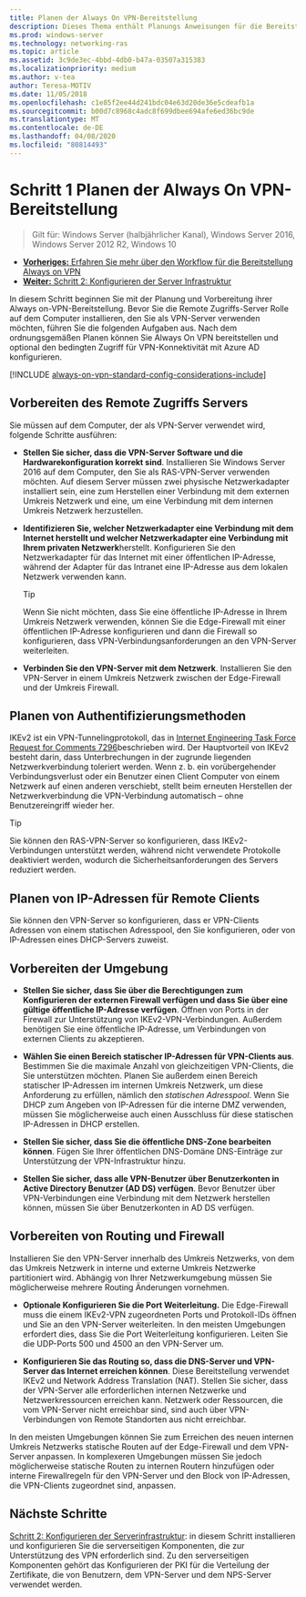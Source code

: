 ```yaml
---
title: Planen der Always On VPN-Bereitstellung
description: Dieses Thema enthält Planungs Anweisungen für die Bereitstellung von Always on-VPN in Windows Server 2016.
ms.prod: windows-server
ms.technology: networking-ras
ms.topic: article
ms.assetid: 3c9de3ec-4bbd-4db0-b47a-03507a315383
ms.localizationpriority: medium
ms.author: v-tea
author: Teresa-MOTIV
ms.date: 11/05/2018
ms.openlocfilehash: c1e85f2ee44d241bdc04e63d20de36e5cdeafb1a
ms.sourcegitcommit: b00d7c8968c4adc8f699dbee694afe6ed36bc9de
ms.translationtype: MT
ms.contentlocale: de-DE
ms.lasthandoff: 04/08/2020
ms.locfileid: "80814493"
---
```

# <a name="step-1-plan-the-always-on-vpn-deployment"></a>Schritt 1 Planen der Always On VPN-Bereitstellung

>Gilt für: Windows Server (halbjährlicher Kanal), Windows Server 2016, Windows Server 2012 R2, Windows 10

- [**Vorheriges:** Erfahren Sie mehr über den Workflow für die Bereitstellung Always on VPN](always-on-vpn-deploy-deployment.md)
- [**Weiter:** Schritt 2: Konfigurieren der Server Infrastruktur](vpn-deploy-server-infrastructure.md)

In diesem Schritt beginnen Sie mit der Planung und Vorbereitung ihrer Always on-VPN-Bereitstellung. Bevor Sie die Remote Zugriffs-Server Rolle auf dem Computer installieren, den Sie als VPN-Server verwenden möchten, führen Sie die folgenden Aufgaben aus. Nach dem ordnungsgemäßen Planen können Sie Always On VPN bereitstellen und optional den bedingten Zugriff für VPN-Konnektivität mit Azure AD konfigurieren.

[!INCLUDE [always-on-vpn-standard-config-considerations-include](../../../includes/always-on-vpn-standard-config-considerations-include.md)]

## <a name="prepare-the-remote-access-server"></a>Vorbereiten des Remote Zugriffs Servers

Sie müssen auf dem Computer, der als VPN-Server verwendet wird, folgende Schritte ausführen:

- **Stellen Sie sicher, dass die VPN-Server Software und die Hardwarekonfiguration korrekt sind**. Installieren Sie Windows Server 2016 auf dem Computer, den Sie als RAS-VPN-Server verwenden möchten. Auf diesem Server müssen zwei physische Netzwerkadapter installiert sein, eine zum Herstellen einer Verbindung mit dem externen Umkreis Netzwerk und eine, um eine Verbindung mit dem internen Umkreis Netzwerk herzustellen.

- **Identifizieren Sie, welcher Netzwerkadapter eine Verbindung mit dem Internet herstellt und welcher Netzwerkadapter eine Verbindung mit Ihrem privaten Netzwerk**herstellt. Konfigurieren Sie den Netzwerkadapter für das Internet mit einer öffentlichen IP-Adresse, während der Adapter für das Intranet eine IP-Adresse aus dem lokalen Netzwerk verwenden kann.

    >[!TIP]
    >Wenn Sie nicht möchten, dass Sie eine öffentliche IP-Adresse in Ihrem Umkreis Netzwerk verwenden, können Sie die Edge-Firewall mit einer öffentlichen IP-Adresse konfigurieren und dann die Firewall so konfigurieren, dass VPN-Verbindungsanforderungen an den VPN-Server weiterleiten.

- **Verbinden Sie den VPN-Server mit dem Netzwerk**. Installieren Sie den VPN-Server in einem Umkreis Netzwerk zwischen der Edge-Firewall und der Umkreis Firewall.

## <a name="plan-authentication-methods"></a>Planen von Authentifizierungsmethoden

IKEv2 ist ein VPN-Tunnelingprotokoll, das in [Internet Engineering Task Force Request for Comments 7296](https://datatracker.ietf.org/doc/rfc7296/)beschrieben wird. Der Hauptvorteil von IKEv2 besteht darin, dass Unterbrechungen in der zugrunde liegenden Netzwerkverbindung toleriert werden. Wenn z. b. ein vorübergehender Verbindungsverlust oder ein Benutzer einen Client Computer von einem Netzwerk auf einen anderen verschiebt, stellt beim erneuten Herstellen der Netzwerkverbindung die VPN-Verbindung automatisch – ohne Benutzereingriff wieder her.

>[!TIP]
>Sie können den RAS-VPN-Server so konfigurieren, dass IKEv2-Verbindungen unterstützt werden, während nicht verwendete Protokolle deaktiviert werden, wodurch die Sicherheitsanforderungen des Servers reduziert werden. 

## <a name="plan-ip-addresses-for-remote-clients"></a>Planen von IP-Adressen für Remote Clients

Sie können den VPN-Server so konfigurieren, dass er VPN-Clients Adressen von einem statischen Adresspool, den Sie konfigurieren, oder von IP-Adressen eines DHCP-Servers zuweist. 

## <a name="prepare-the-environment"></a>Vorbereiten der Umgebung

- **Stellen Sie sicher, dass Sie über die Berechtigungen zum Konfigurieren der externen Firewall verfügen und dass Sie über eine gültige öffentliche IP-Adresse verfügen**. Öffnen von Ports in der Firewall zur Unterstützung von IKEv2-VPN-Verbindungen. Außerdem benötigen Sie eine öffentliche IP-Adresse, um Verbindungen von externen Clients zu akzeptieren.

- **Wählen Sie einen Bereich statischer IP-Adressen für VPN-Clients aus**. Bestimmen Sie die maximale Anzahl von gleichzeitigen VPN-Clients, die Sie unterstützen möchten. Planen Sie außerdem einen Bereich statischer IP-Adressen im internen Umkreis Netzwerk, um diese Anforderung zu erfüllen, nämlich den *statischen Adresspool*. Wenn Sie DHCP zum Angeben von IP-Adressen für die interne DMZ verwenden, müssen Sie möglicherweise auch einen Ausschluss für diese statischen IP-Adressen in DHCP erstellen.

- **Stellen Sie sicher, dass Sie die öffentliche DNS-Zone bearbeiten können**. Fügen Sie Ihrer öffentlichen DNS-Domäne DNS-Einträge zur Unterstützung der VPN-Infrastruktur hinzu. 

- **Stellen Sie sicher, dass alle VPN-Benutzer über Benutzerkonten in Active Directory Benutzer (AD DS) verfügen**. Bevor Benutzer über VPN-Verbindungen eine Verbindung mit dem Netzwerk herstellen können, müssen Sie über Benutzerkonten in AD DS verfügen.

## <a name="prepare-routing-and-firewall"></a>Vorbereiten von Routing und Firewall 

Installieren Sie den VPN-Server innerhalb des Umkreis Netzwerks, von dem das Umkreis Netzwerk in interne und externe Umkreis Netzwerke partitioniert wird. Abhängig von Ihrer Netzwerkumgebung müssen Sie möglicherweise mehrere Routing Änderungen vornehmen.

- **Optionale Konfigurieren Sie die Port Weiterleitung.** Die Edge-Firewall muss die einem IKEv2-VPN zugeordneten Ports und Protokoll-IDs öffnen und Sie an den VPN-Server weiterleiten. In den meisten Umgebungen erfordert dies, dass Sie die Port Weiterleitung konfigurieren. Leiten Sie die UDP-Ports 500 und 4500 an den VPN-Server um.

- **Konfigurieren Sie das Routing so, dass die DNS-Server und VPN-Server das Internet erreichen können**. Diese Bereitstellung verwendet IKEv2 und Network Address Translation (NAT). Stellen Sie sicher, dass der VPN-Server alle erforderlichen internen Netzwerke und Netzwerkressourcen erreichen kann. Netzwerk oder Ressourcen, die vom VPN-Server nicht erreichbar sind, sind auch über VPN-Verbindungen von Remote Standorten aus nicht erreichbar.

In den meisten Umgebungen können Sie zum Erreichen des neuen internen Umkreis Netzwerks statische Routen auf der Edge-Firewall und dem VPN-Server anpassen. In komplexeren Umgebungen müssen Sie jedoch möglicherweise statische Routen zu internen Routern hinzufügen oder interne Firewallregeln für den VPN-Server und den Block von IP-Adressen, die VPN-Clients zugeordnet sind, anpassen.

## <a name="next-steps"></a>Nächste Schritte

[Schritt 2: Konfigurieren der Serverinfrastruktur](vpn-deploy-server-infrastructure.md): in diesem Schritt installieren und konfigurieren Sie die serverseitigen Komponenten, die zur Unterstützung des VPN erforderlich sind. Zu den serverseitigen Komponenten gehört das Konfigurieren der PKI für die Verteilung der Zertifikate, die von Benutzern, dem VPN-Server und dem NPS-Server verwendet werden.
